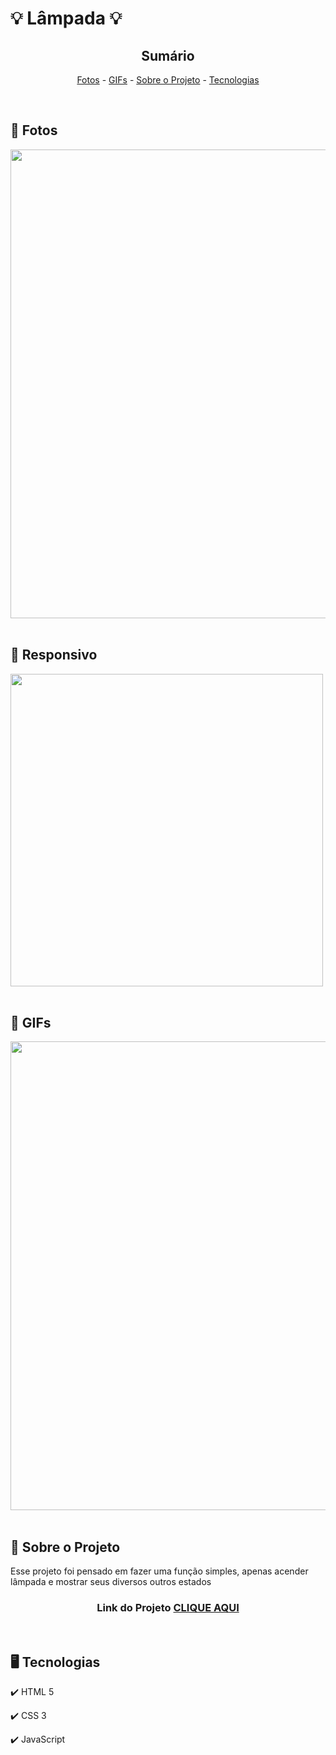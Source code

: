 <h1>💡 Lâmpada 💡</h1>

<!-- LINKS -->
<div align="center">
 
 <h2> Sumário</h2>
 
 <a href="#fotos">Fotos</a> - 
  <a href="#GIFs">GIFs</a> - 
  <a href="#sobre">Sobre o Projeto</a> - 
  <a href="#tec">Tecnologias</a>
</div>
<br>

<!-- FOTOS -->
<div id="fotos">
    <h2> 📸 Fotos </h2>
        <img src="" alt="" style="width:750px">
        <br><br>
       
 <h2> 📱 Responsivo </h2>
    <img src="" alt="" style="height:500px">
        <br><br>
        
   <h2 id="GIFs"> 🎥 GIFs </h2>
        <img src="" alt="" style="width:750px">
        <br><br>

</div>

<!-- SOBRE -->
<div id="sobre">
    <h2> 📝 Sobre o Projeto </h2> 
    <p> Esse projeto foi pensado em fazer uma função simples, apenas acender lâmpada e mostrar seus diversos outros estados </p>
 
 <h3 align="center">Link do Projeto <a href="https://lucasfrancobn.github.io/Lampada/">CLIQUE AQUI</a></h3>

</div>
<br>

<!-- TECNOLOGIAS -->
<div id="tec">

<h2> 🖥️ Tecnologias</h2>
    <p> ✔️ HTML 5 </p>
    <p> ✔️ CSS 3 </p>
    <p> ✔️ JavaScript </p>

</div>
